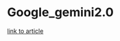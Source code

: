 # Google_gemini2.0

[link to article](https://pub.towardsai.net/extract-any-document-with-gemini-2-0-document-intelligence-with-extractthinker-4eda6eed99e5)
